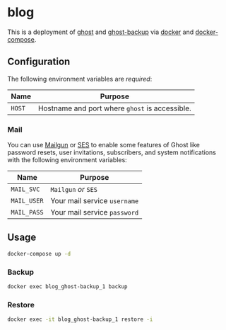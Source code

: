 blog
====

This is a deployment of [ghost](https://ghost.org/) and
[ghost-backup](https://github.com/rija/ghost-backup) via
[docker](https://www.docker.com/) and
[docker-compose](https://docs.docker.com/compose/).

## Configuration

The following environment variables are *required*:

| Name             | Purpose                                        |
|------------------|------------------------------------------------|
| `HOST`           | Hostname and port where `ghost` is accessible. |

### Mail

You can use [Mailgun](https://mailgun.com) or
[SES](https://aws.amazon.com/ses/) to enable some features of Ghost like
password resets, user invitations, subscribers, and system notifications with
the following environment variables:

| Name             | Purpose                           |
|------------------|-----------------------------------|
| `MAIL_SVC`       | `Mailgun` *or* `SES`              |
| `MAIL_USER`      | Your mail service `username`      |
| `MAIL_PASS`      | Your mail service `password`      |

## Usage

```bash
docker-compose up -d
```

### Backup

```bash
docker exec blog_ghost-backup_1 backup
```

### Restore

```bash
docker exec -it blog_ghost-backup_1 restore -i
```
